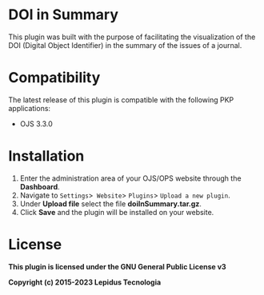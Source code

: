 # DOI in Summary

This plugin was built with the purpose of facilitating the visualization of the DOI (Digital Object Identifier) in the summary of the issues of a journal.

# Compatibility

The latest release of this plugin is compatible with the following PKP applications:

* OJS 3.3.0

# Installation

1. Enter the administration area of ​​your OJS/OPS website through the __Dashboard__.
2. Navigate to `Settings`>` Website`> `Plugins`> `Upload a new plugin`.
3. Under __Upload file__ select the file __doiInSummary.tar.gz__.
4. Click __Save__ and the plugin will be installed on your website.

# License

__This plugin is licensed under the GNU General Public License v3__

__Copyright (c) 2015-2023 Lepidus Tecnologia__
